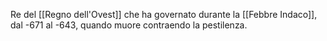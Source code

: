 Re del [[Regno dell'Ovest]] che ha governato durante la [[Febbre Indaco]], dal -671 al -643, quando muore contraendo la pestilenza. 
